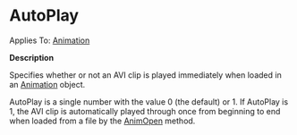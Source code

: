 




<h1 class="heading"><span class="name">AutoPlay</span></h1>

Applies To: [Animation](../a-z/animation.md)


**Description**


Specifies whether or not an AVI clip is played immediately when loaded in an [Animation](../a-z/animation.md) object.


AutoPlay is a single number with the value 0 (the default) or 1. If AutoPlay is 1, the AVI clip is automatically played through once from beginning to end when loaded from a file by the [AnimOpen](../a-z/animopen.md) method.



